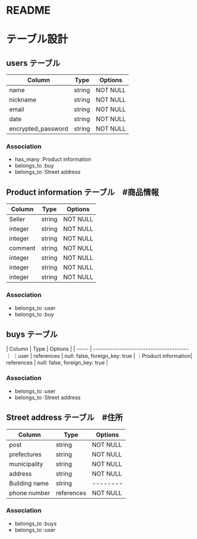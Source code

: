 # README

# テーブル設計

##  users テーブル

| Column    | Type   | Options     |
| --------  | ------ | ----------- |
| name      | string | NOT NULL    |
| nickname  |  string | NOT NULL   |
| email     | string  | NOT NULL   |
| date      | string | NOT NULL    |
| encrypted_password  | string  | NOT NULL   | 

###   Association

- has_many    :Product information
- belongs_to  :buy
- belongs_to  :Street address




##  Product information テーブル　#商品情報

|        Column    | Type   | Options     |
| ---------------  | ------ | ----------- |
| Seller   | string | NOT NULL    |
| integer  | string | NOT NULL    |
| integer  | string | NOT NULL    |
| comment  | string | NOT NULL    |
| integer  | string | NOT NULL    |
| integer  | string | NOT NULL    |
| integer  | string | NOT NULL    |



###   Association

- belongs_to :user
- belongs_to :buy






##          buys テーブル
| Column  | Type       |             Options            |
| -----   | ----------------------------------------｜ 
｜user  | references | null: false, foreign_key: true |
｜Product information| references | null: false, foreign_key: true |

###   Association


- belongs_to :user
- belongs_to :Street address



##  Street address テーブル　#住所
| Column  | Type       |             Options            |
| -----   | ---------- | -------------------------------|
| post    | string | NOT NULL    |
| prefectures    | string | NOT NULL    |
| municipality   | string | NOT NULL    |
| address        | string | NOT NULL    |
| Building name  | string | --------    |
| phone number   | references| NOT NULL | 

### Association

- belongs_to :buys
- belongs_to :user